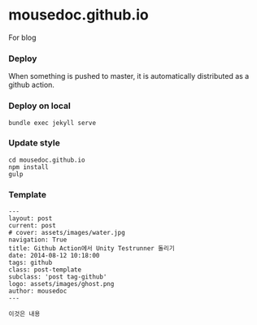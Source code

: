 # mousedoc.github.io
For blog

### Deploy
When something is pushed to master, it is automatically distributed as a github action.

### Deploy on local
```
bundle exec jekyll serve
```

### Update style
```
cd mousedoc.github.io
npm install
gulp
```


### Template
```
---
layout: post
current: post
# cover: assets/images/water.jpg
navigation: True
title: Github Action에서 Unity Testrunner 돌리기
date: 2014-08-12 10:18:00
tags: github
class: post-template
subclass: 'post tag-github'
logo: assets/images/ghost.png
author: mousedoc
---

이것은 내용
```
